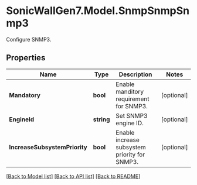 # SonicWallGen7.Model.SnmpSnmpSnmp3
Configure SNMP3.

## Properties

Name | Type | Description | Notes
------------ | ------------- | ------------- | -------------
**Mandatory** | **bool** | Enable manditory requirement for SNMP3. | [optional] 
**EngineId** | **string** | Set SNMP3 engine ID. | [optional] 
**IncreaseSubsystemPriority** | **bool** | Enable increase subsystem priority for SNMP3. | [optional] 

[[Back to Model list]](../README.md#documentation-for-models) [[Back to API list]](../README.md#documentation-for-api-endpoints) [[Back to README]](../README.md)

